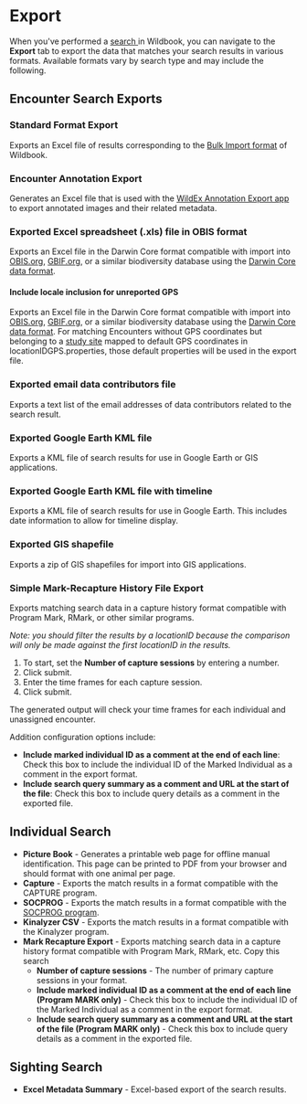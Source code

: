 # Export

When you've performed a [search ](https://wildbook.docs.wildme.org/data/search/)in Wildbook, you can navigate to the **Export** tab to export the data that matches your search results in various formats. Available formats vary by search type and may include the following.

## Encounter Search Exports

### Standard Format Export

Exports an Excel file of results corresponding to the [Bulk Import format](https://wildbook.docs.wildme.org/data/bulk-import-beta/) of Wildbook.

### Encounter Annotation Export

Generates an Excel file that is used with the [WildEx Annotation Export app](https://wildbook.docs.wildme.org/data/wildex-image-export-app/) to export annotated images and their related metadata.

### Exported Excel spreadsheet (.xls) file in OBIS format

Exports an Excel file in the Darwin Core format compatible with import into [OBIS.org](https://www.obis.org), [GBIF.org](https://www.gbif.org), or a similar biodiversity database using the [Darwin Core data format](https://dwc.tdwg.org/terms/).

#### Include locale inclusion for unreported GPS

Exports an Excel file in the Darwin Core format compatible with import into [OBIS.org](https://www.obis.org), [GBIF.org](https://www.gbif.org), or a similar biodiversity database using the [Darwin Core data format](https://dwc.tdwg.org/terms/). For matching Encounters without GPS coordinates but belonging to a [study site](https://wildbook.docs.wildme.org/specifications-and-system-requirements/system-configuration/#configuring-location-ids-study-sites) mapped to default GPS coordinates in locationIDGPS.properties, those default properties will be used in the export file.

### Exported email data contributors file

Exports a text list of the email addresses of data contributors related to the search result.

### Exported Google Earth KML file

Exports a KML file of search results for use in Google Earth or GIS applications.

### Exported Google Earth KML file with timeline

Exports a KML file of search results for use in Google Earth. This includes date information to allow for timeline display.

### Exported GIS shapefile

Exports a zip of GIS shapefiles for import into GIS applications.

### Simple Mark-Recapture History File Export

Exports matching search data in a capture history format compatible with Program Mark, RMark, or other similar programs.

*Note: you should filter the results by a locationID because the comparison will only be made against the first locationID in the results.*

1. To start, set the **Number of capture sessions** by entering a number.
2. Click submit.
3. Enter the time frames for each capture session.
4. Click submit.

The generated output will check your time frames for each individual and unassigned encounter.

Addition configuration options include:

* **Include marked individual ID as a comment at the end of each line**: Check this box to include the individual ID of the Marked Individual as a comment in the export format.
* **Include search query summary as a comment and URL at the start of the file**: Check this box to include query details as a comment in the exported file.

## Individual Search

* **Picture Book** \- Generates a printable web page for offline manual identification\. This page can be printed to PDF from your browser and should format with one animal per page\.
* **Capture** \- Exports the match results in a format compatible with the CAPTURE program\.
* **SOCPROG** \- Exports the match results in a format compatible with the [SOCPROG program](http://whitelab.biology.dal.ca/SOCPROG/social.htm).
* **Kinalyzer CSV** \- Exports the match results in a format compatible with the Kinalyzer program\.
* **Mark Recapture Export** \- Exports matching search data in a capture history format compatible with Program Mark\, RMark\, etc\. Copy this search
    * **Number of capture sessions** \- The number of primary capture sessions in your format\.
    * **Include marked individual ID as a comment at the end of each line (Program MARK only)** \- Check this box to include the individual ID of the Marked Individual as a comment in the export format\.
    * **Include search query summary as a comment and URL at the start of the file (Program MARK only)** \- Check this box to include query details as a comment in the exported file\.

## Sighting Search

* **Excel Metadata Summary** \- Excel\-based export of the search results\.